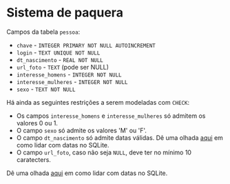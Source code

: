 # Sistema de paquera

Campos da tabela `pessoa`:

* `chave` - `INTEGER PRIMARY NOT NULL AUTOINCREMENT`
* `login` - `TEXT UNIQUE NOT NULL`
* `dt_nascimento` - `REAL NOT NULL`
* `url_foto` - `TEXT` (pode ser NULL)
* `interesse_homens` - `INTEGER NOT NULL`
* `interesse_mulheres` - `INTEGER NOT NULL`
* `sexo` - `TEXT NOT NULL`

Há ainda as seguintes restrições a serem modeladas com `CHECK`:

* Os campos `interesse_homens` e `interesse_mulheres` só admitem os valores 0 ou 1.
* O campo `sexo` só admite os valores 'M' ou 'F'.
* O campo `dt_nascimento` só admite datas válidas. Dê uma olhada [aqui](https://www.sqlitetutorial.net/sqlite-date/) em como lidar com datas no SQLite.
* O campo `url_foto`, caso não seja `NULL`, deve ter no mínimo 10 caratecters.

Dê uma olhada [aqui](https://www.sqlitetutorial.net/sqlite-date/) em como lidar com datas no SQLite.